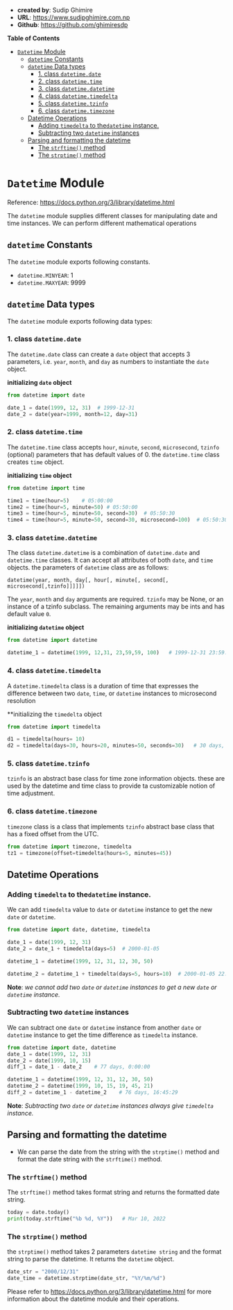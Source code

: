 - **created by**: Sudip Ghimire
- **URL**: https://www.sudipghimire.com.np
- **Github**: https://github.com/ghimiresdp

**Table of Contents**
- [`Datetime` Module](#datetime-module)
  - [`datetime` Constants](#datetime-constants)
  - [`datetime` Data types](#datetime-data-types)
    - [1. class `datetime.date`](#1-class-datetimedate)
    - [2. class `datetime.time`](#2-class-datetimetime)
    - [3. class `datetime.datetime`](#3-class-datetimedatetime)
    - [4. class `datetime.timedelta`](#4-class-datetimetimedelta)
    - [5. class `datetime.tzinfo`](#5-class-datetimetzinfo)
    - [6. class `datetime.timezone`](#6-class-datetimetimezone)
  - [Datetime Operations](#datetime-operations)
    - [Adding `timedelta` to the`datetime` instance.](#adding-timedelta-to-thedatetime-instance)
    - [Subtracting two `datetime` instances](#subtracting-two-datetime-instances)
  - [Parsing and formatting the datetime](#parsing-and-formatting-the-datetime)
    - [The `strftime()` method](#the-strftime-method)
    - [The `strptime()` method](#the-strptime-method)

# `Datetime` Module

Reference: https://docs.python.org/3/library/datetime.html


The `datetime` module supplies different classes for manipulating date and time instances. We can perform different
mathematical operations

## `datetime` Constants

The  `datetime` module exports following constants.

- `datetime.MINYEAR`: 1
- `datetime.MAXYEAR`: 9999


## `datetime` Data types

The `datetime` module exports following data types:

### 1. class `datetime.date`

The `datetime.date` class can create a `date` object that accepts 3 parameters, i.e. `year`, `month`, and `day` as
numbers to instantiate the `date` object.

**initializing `date` object**
```python
from datetime import date

date_1 = date(1999, 12, 31)  # 1999-12-31
date_2 = date(year=1999, month=12, day=31)
```

### 2. class `datetime.time`
The `datetime.time` class accepts `hour`, `minute`, `second`, `microsecond`, `tzinfo` (optional) parameters that has
default values of 0. the `datetime.time` class creates `time` object.

**initializing `time` object**

```python
from datetime import time

time1 = time(hour=5)    # 05:00:00
time2 = time(hour=5, minute=50) # 05:50:00
time3 = time(hour=5, minute=50, second=30)  # 05:50:30
time4 = time(hour=5, minute=50, second=30, microsecond=100)  # 05:50:30.000100
```

### 3. class `datetime.datetime`
The class `datetime.datetime` is a combination of `datetime.date` and `datetime.time` classes. It can accept all
attributes of both `date`, and `time` objects. the parameters of `datetime` class are as follows:

`datetime(year, month, day[, hour[, minute[, second[, microsecond[,tzinfo]]]]])`

The `year`, `month` and `day` arguments are required. `tzinfo` may be None, or an instance of a tzinfo subclass. The remaining
arguments may be ints and has default value `0`.

**initializing `datetime` object**
```python
from datetime import datetime

datetime_1 = datetime(1999, 12,31, 23,59,59, 100)   # 1999-12-31 23:59:59.000100
```

### 4. class `datetime.timedelta`
A `datetime.timedelta` class is a duration of time that expresses the difference between two `date`, `time`, or
`datetime` instances to microsecond resolution

**initializing the `timedelta` object
```python
from datetime import timedelta

d1 = timedelta(hours= 10)
d2 = timedelta(days=30, hours=20, minutes=50, seconds=30)   # 30 days, 20:50:30
```

### 5. class `datetime.tzinfo`
`tzinfo` is an abstract base class for time zone information objects. these are used by the datetime and time class to
provide ta customizable notion of time adjustment.


### 6. class `datetime.timezone`
 `timezone` class is a class that implements `tzinfo` abstract base class that has a fixed offset from the UTC.

```python
from datetime import timezone, timedelta
tz1 = timezone(offset=timedelta(hours=5, minutes=45))
```



## Datetime Operations

### Adding `timedelta` to the`datetime` instance.

We can add `timedelta` value to `date` or `datetime` instance to get the new `date` or `datetime`.

```python
from datetime import date, datetime, timedelta

date_1 = date(1999, 12, 31)
date_2 = date_1 + timedelta(days=5)  # 2000-01-05

datetime_1 = datetime(1999, 12, 31, 12, 30, 50)

datetime_2 = datetime_1 + timedelta(days=5, hours=10)  # 2000-01-05 22:30:50
```

**Note**: _we cannot add two `date` or `datetime` instances to get a new `date` or `datetime` instance._

### Subtracting two `datetime` instances

We can subtract one `date` or `datetime` instance from another `date` or `datetime` instance to get the time difference
as `timedelta` instance.

```python
from datetime import date, datetime
date_1 = date(1999, 12, 31)
date_2 = date(1999, 10, 15)
diff_1 = date_1 - date_2	# 77 days, 0:00:00

datetime_1 = datetime(1999, 12, 31, 12, 30, 50)
datetime_2 = datetime(1999, 10, 15, 19, 45, 21)
diff_2 = datetime_1 - datetime_2	# 76 days, 16:45:29
```

**Note**: _Subtracting two `date` or `datetime` instances always give `timedelta` instance._


## Parsing and formatting the datetime
- We can parse the date from the string with the `strptime()` method and format the date string with the `strftime()` method.

### The `strftime()` method
The `strftime()` method takes format string and returns the formatted date string.
```python
today = date.today()
print(today.strftime("%b %d, %Y"))   # Mar 10, 2022
```

### The `strptime()` method
the `strptime()` method takes 2 parameters `datetime string` and the format string to parse the datetime. It returns the `datetime` object.

```python
date_str = "2000/12/31"
date_time = datetime.strptime(date_str, "%Y/%m/%d")
```

Please refer to https://docs.python.org/3/library/datetime.html for more information about the datetime module and their operations.

